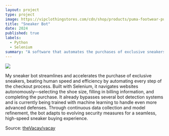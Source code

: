 ```yaml
---
layout: project
type: project
image: https://vipclothingstores.com/cdn/shop/products/puma-footwear-puma-grey-lime-green-x-ray-2-square-sneaker-28393219883063_800x.jpg?v=1728106901 
title: "Sneaker Bot"
date: 2024
published: true
labels:
  - Python
  - Selenium
summary: "A software that automates the purchases of exclusive sneakers, bypassing many bot detectors. "
---
```


<img class="img-fluid" src="https://encrypted-tbn0.gstatic.com/images?q=tbn:ANd9GcSP1ZA7iahYZKMKurpPrdRrclyQfDjNzl3tug&s">

My sneaker bot streamlines and accelerates the purchase of exclusive sneakers, beating human speed and efficiency by automating every step of the checkout process. Built with Selenium, it navigates websites autonomously—selecting the shoe size, filling in billing information, and completing the purchase. It already bypasses several bot detection systems and is currently being trained with machine learning to handle even more advanced defenses. Through continuous data collection and model refinement, the bot adapts to evolving security measures for a seamless, high-speed sneaker buying experience.
 
Source: <a href="https://github.com/theVacay/vacay">theVacay/vacay</a>
